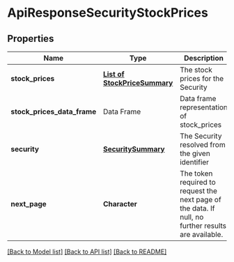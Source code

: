 # ApiResponseSecurityStockPrices

[//]: # (CLASS:IntrinioSDK::ApiResponseSecurityStockPrices)

[//]: # (KIND:object)

## Properties

[//]: # (START_DEFINITION)

Name | Type | Description
------------ | ------------- | -------------
**stock_prices** | [**List of StockPriceSummary**](StockPriceSummary.md) | The stock prices for the Security &nbsp;
**stock_prices_data_frame** | Data Frame | Data frame representation of stock_prices
**security** | [**SecuritySummary**](SecuritySummary.md) | The Security resolved from the given identifier &nbsp;
**next_page** | **Character** | The token required to request the next page of the data. If null, no further results are available. &nbsp;

[//]: # (END_DEFINITION)


[//]: # (CONTAINED_CLASS:IntrinioSDK::StockPriceSummary)


[//]: # (CONTAINED_CLASS:IntrinioSDK::SecuritySummary)


[[Back to Model list]](../README.md#documentation-for-models) [[Back to API list]](../README.md#documentation-for-api-endpoints) [[Back to README]](../README.md)


